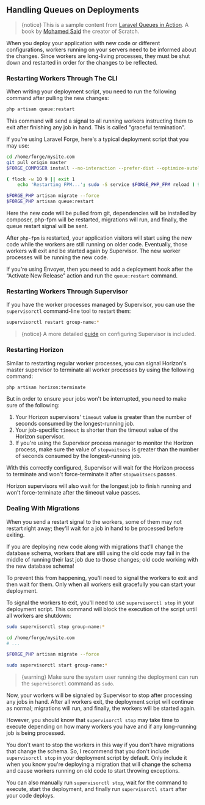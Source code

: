 ## Handling Queues on Deployments

> {notice} This is a sample content from [Laravel Queues in Action](https://learn-laravel-queues.com/). A book by [Mohamed Said](https://twitter.com/themsaid) the creator of Scratch.

When you deploy your application with new code or different configurations, workers running on your servers need to be informed about the changes. Since workers are long-living processes, they must be shut down and restarted in order for the changes to be reflected.

### Restarting Workers Through The CLI

When writing your deployment script, you need to run the following command after pulling the new changes:

```php
php artisan queue:restart
```

This command will send a signal to all running workers instructing them to exit after finishing any job in hand. This is called "graceful termination".

If you're using Laravel Forge, here's a typical deployment script that you may use:

```bash
cd /home/forge/mysite.com
git pull origin master
$FORGE_COMPOSER install --no-interaction --prefer-dist --optimize-autoloader

( flock -w 10 9 || exit 1
    echo 'Restarting FPM...'; sudo -S service $FORGE_PHP_FPM reload ) 9>/tmp/fpmlock

$FORGE_PHP artisan migrate --force
$FORGE_PHP artisan queue:restart
```

Here the new code will be pulled from git, dependencies will be installed by composer, php-fpm will be restarted, migrations will run, and finally, the queue restart signal will be sent.

After `php-fpm` is restarted, your application visitors will start using the new code while the workers are still running on older code. Eventually, those workers will exit and be started again by Supervisor. The new worker processes will be running the new code.

If you're using Envoyer, then you need to add a deployment hook after the “Activate New Release” action and run the `queue:restart` command.

### Restarting Workers Through Supervisor

If you have the worker processes managed by Supervisor, you can use the `supervisorctl` command-line tool to restart them:

```bash
supervisorctl restart group-name:*
```

> {notice} A more detailed [guide](#keeping-the-workers-running) on configuring Supervisor is included.

### Restarting Horizon

Similar to restarting regular worker processes, you can signal Horizon's master supervisor to terminate all worker processes by using the following command:

```bash
php artisan horizon:terminate
```

But in order to ensure your jobs won't be interrupted, you need to make sure of the following:

1. Your Horizon supervisors' `timeout` value is greater than the number of seconds consumed by the longest-running job.
2. Your job-specific `timeout` is shorter than the timeout value of the Horizon supervisor.
3. If you're using the Supervisor process manager to monitor the Horizon process, make sure the value of `stopwaitsecs` is greater than the number of seconds consumed by the longest-running job.

With this correctly configured, Supervisor will wait for the Horizon process to terminate and won't force-terminate it after `stopwaitsecs` passes.

Horizon supervisors will also wait for the longest job to finish running and won't force-terminate after the timeout value passes.

### Dealing With Migrations

When you send a restart signal to the workers, some of them may not restart right away; they'll wait for a job in hand to be processed before exiting.

If you are deploying new code along with migrations that'll change the database schema, workers that are still using the old code may fail in the middle of running their last job due to those changes; old code working with the new database schema!

To prevent this from happening, you'll need to signal the workers to exit and then wait for them. Only when all workers exit gracefully you can start your deployment.

To signal the workers to exit, you'll need to use `supervisorctl stop` in your deployment script. This command will block the execution of the script until all workers are shutdown:

```bash
sudo supervisorctl stop group-name:*

cd /home/forge/mysite.com
# ...

$FORGE_PHP artisan migrate --force

sudo supervisorctl start group-name:*
```

> {warning} Make sure the system user running the deployment can run the `supervisorctl` command as `sudo`.

Now, your workers will be signaled by Supervisor to stop after processing any jobs in hand. After all workers exit, the deployment script will continue as normal; migrations will run, and finally, the workers will be started again.

However, you should know that `supervisorctl stop` may take time to execute depending on how many workers you have and if any long-running job is being processed.

You don't want to stop the workers in this way if you don't have migrations that change the schema. So, I recommend that you don't include `supervisorctl stop` in your deployment script by default. Only include it when you know you're deploying a migration that will change the schema and cause workers running on old code to start throwing exceptions.

You can also manually run `supervisorctl stop`, wait for the command to execute, start the deployment, and finally run `supervisorctl start` after your code deploys.
